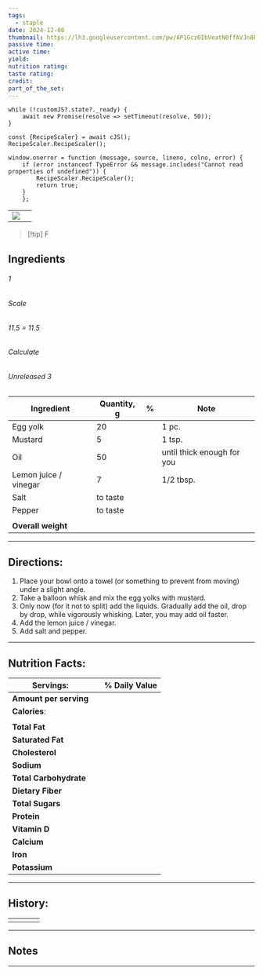 ```yaml
---
tags:
  - staple
date: 2024-12-08
thumbnail: https://lh3.googleusercontent.com/pw/AP1GczOIbVeatN0ffAVJn8PF7JBb2uVoYfyS7aYQVylqT63n460x2BqCePtkCBvHyyyTUKY6eG-NFMfMRVI8YTK9JPRHzqTp5Thctr1tBOBgyXWWqghPKhwGK_ZKm3l-ohlxr5ovwCt0wL7eWsuW_BluO2eu=w1145-h858-s-no-gm?authuser=0
passive time: 
active time: 
yield: 
nutrition rating: 
taste rating: 
credit: 
part_of_the_set:
---
```

```dataviewjs
while (!customJS?.state?._ready) { 
	await new Promise(resolve => setTimeout(resolve, 50)); 
} 

const {RecipeScaler} = await cJS();
RecipeScaler.RecipeScaler();

window.onerror = function (message, source, lineno, colno, error) {
	if (error instanceof TypeError && message.includes("Cannot read properties of undefined")) {
		RecipeScaler.RecipeScaler();
		return true;
	}
    };
```

|                                                                                                                                                                                                                                      |     |
| ------------------------------------------------------------------------------------------------------------------------------------------------------------------------------------------------------------------------------------ | --- |
| ![](https://lh3.googleusercontent.com/pw/AP1GczOIbVeatN0ffAVJn8PF7JBb2uVoYfyS7aYQVylqT63n460x2BqCePtkCBvHyyyTUKY6eG-NFMfMRVI8YTK9JPRHzqTp5Thctr1tBOBgyXWWqghPKhwGK_ZKm3l-ohlxr5ovwCt0wL7eWsuW_BluO2eu=w1145-h858-s-no-gm?authuser=0) |     |

> [!tip] F
## Ingredients

###### 1
###### Scale
###### 11.5 = 11.5
###### Calculate
###### Unreleased 3

| Ingredient            | Quantity, g | %   | Note                       |
| --------------------- | ----------- | --- | -------------------------- |
| Egg yolk              | 20          |     | 1 pc.                      |
| Mustard               | 5           |     | 1 tsp.                     |
| Oil                   | 50          |     | until thick enough for you |
| Lemon juice / vinegar | 7           |     | 1/2 tbsp.                  |
| Salt                  | to taste    |     |                            |
| Pepper                | to taste    |     |                            |
|                       |             |     |                            |
| **Overall weight**    |             |     |                            |




---
## Directions:

1. Place your bowl onto a towel (or something to prevent from moving) under a slight angle.
2. Take a balloon whisk and mix the egg yolks with mustard.
3. Only now (for it not to split) add the liquids. Gradually add the oil, drop by drop, while vigorously whisking. Later, you may add oil faster.
4. Add the lemon juice / vinegar.
5. Add salt and pepper.

---
## Nutrition Facts:

| **Servings:**          |       | % Daily Value |
| ---------------------- | ----- | ------------- |
| **Amount per serving** |       |               |
| **Calories**:          |       |               |
|                        |       |               |
| **Total Fat**          |       |               |
| **Saturated Fat**      |       |               |
| **Cholesterol**        |       |               |
| **Sodium**             |       |               |
| **Total Carbohydrate** |       |               |
| **Dietary Fiber**      |       |               |
| **Total Sugars**       |       |               |
| **Protein**            |       |               |
| **Vitamin D**          |       |               |
| **Calcium**            |       |               |
| **Iron**               |       |               |
| **Potassium**          |       |               |

---
## History:

|     |                   |                   |                   |
| --- | ----------------- | ----------------- | ----------------- |
|     |                   |                   |                   |


---
## Notes


>

---



